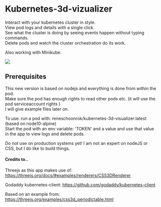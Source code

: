 # Kubernetes-3d-vizualizer

Interact with your kubernetes cluster in style. <br/>
View pod logs and details with a single click. <br/>
See what the cluster is doing by seeing events happen without typing commands. <br/>
Delete pods and watch the cluster orchestration do its work. <br/>

Also working with Minikube. <br/>

![](/k8s8.gif)

## Prerequisites <br/>
This new version is based on nodejs and everything is done from within the pod. <br/>
Make sure the pod has enough rights to read other pods etc. (it will use the pod serviceaccount rights ) <br/>
I will give example files later on. <br/>

To use: run a pod with: reneschoonrok/kubernetes-3d-visualizer:latest (based on node10-alpine) <br/>
Start the pod with an env variable: 'TOKEN' and a value and use that value in the app to view logs and delete pods. <br/>

Do not use on production systems yet!
I am not an expert on nodeJS or CSS, but I do like to build things.

#### Credits to..
Threejs as this app makes use of:
https://threejs.org/docs/#examples/renderers/CSS3DRenderer

Godaddy kubernetes-client:
https://github.com/godaddy/kubernetes-client

Based on an example from:
https://threejs.org/examples/css3d_periodictable.html
